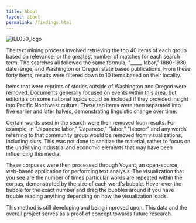 ```yaml
---
title: About
layout: about
permalink: /findings.html
---
```

![ILL030_logo](https://user-images.githubusercontent.com/85772373/167271575-28c384a3-c334-4153-b771-948f6cf2e550.png)

The text mining process involved retrieving the top 40 items of each group based on relevance, or the greatest number of matches for each search term. The searches all followed the same formula, "_____ labor," 1880-1930 date range, and Washington or Oregon state based publications. From these forty items, results were filtered down to 10 items based on their locality.

Items that were reprints of stories outside of Washington and Oregon were removed. Documents generally focused on events within this area, but editorials on some national topics could be included if they provided insight into Pacific Northwest culture. These ten items were then separated into five earlier and later halves, demonstrating linguistic change over time.

Certain words used in the search were then removed from results. For example, in "Japanese labor," "Japanese," "labor," "laborer" and any words referring to that community group would be removed from visualizations, including slurs. This was not done to sanitize the material, rather to focus on the underlying industrial and economic elements that may have been influencing this media.

These corpuses were then processed through Voyant, an open-source, web-based application for performing text analysis. The visualization that you see are the number of times particular words are repeated within the corpus, demonstrated by the size of each word's bubble. Hover over the bubble for the exact number and drag the bubbles around if you have trouble reading anything depending on how the visualization loads. 

This method is still developing and being improved upon. This data and the overall project serves as a proof of concept towards future research. 
